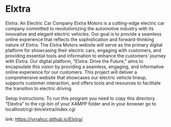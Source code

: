 # Elxtra
Elxtra: An Electric Car Company
Elxtra Motors is a cutting-edge electric car company committed to revolutionizing the automotive industry with its innovative and elegant electric vehicles. Our goal is to provide a seamless online experience that reflects the sophistication and forward-thinking nature of Elxtra. The Elxtra Motors website will serve as the primary digital platform for showcasing their electric cars, engaging with customers, and providing essential tools and information to enhance the customers’ journey with Elxtra. Our digital platform, "Elxtra: Drive the Future," aims to encapsulate this vision by providing a seamless, engaging, and informative online experience for our customers. This project will deliver a comprehensive website that showcases our electric vehicle lineup, supports customer interaction, and offers tools and resources to facilitate the transition to electric driving.

Setup Instructions:
To run this program you need to copy this directory "Elextra" to the cgi-bin of your XAMPP folder and in your browser go to localhost/cgi-bin/elxtra/index.cgi

link:
https://jyrrahcc.github.io/Elxtra/
